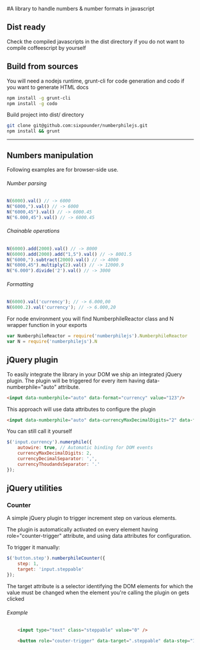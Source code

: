 #A library to handle numbers & number formats in javascript

## Dist ready
Check the compiled javascripts in the dist directory if you do not want to compile coffeescript by yourself

## Build from sources
You will need a nodejs runtime, grunt-cli for code generation and codo if you want to generate HTML docs
```bash
npm install -g grunt-cli
npm install -g codo
```
Build project into dist/ directory
```bash
git clone git@github.com:sixpounder/numberphilejs.git
npm install && grunt
```
___
## Numbers manipulation

Following examples are for browser-side use.

###### Number parsing
```javascript
N(6000).val() // -> 6000
N("6000,").val() // -> 6000
N("6000,45").val() // -> 6000.45
N("6.000,45").val() // -> 6000.45
```

###### Chainable operations
```javascript
N(6000).add(2000).val() // -> 8000
N(6000).add(2000).add("1,5").val() // -> 8001.5
N("6000,").subtract(2000).val() // -> 4000
N("6000,45").multiply(2).val() // -> 12000.9
N("6.000").divide('2').val() // -> 3000
```

###### Formatting
```javascript
N(6000).val('currency'); // -> 6.000,00
N(6000.2).val('currency'); // -> 6.000,20
```

For node environment you will find NumberphileReactor class and N wrapper function in your exports
```javascript
var NumberphileReactor = require('numberphilejs').NumberphileReactor
var N = require('numberphilejs').N
```

## jQuery plugin
To easily integrate the library in your DOM we ship an integrated jQuery plugin. The plugin will be triggered for every item having data-numberphile="auto" attribute.

```html
<input data-numberphile="auto" data-format="currency" value="123"/>
```

This approach will use data attributes to configure the plugin

```html
<input data-numberphile="auto" data-currencyMaxDecimalDigits="2" data-format="currency" value="123"/>
```

You can still call it yourself

```javascript
$('input.currency').numerphile({
    autowire: true, // Automatic binding for DOM events
    currencyMaxDecimalDigits: 2,
    currencyDecimalSeparator: ',',
    currencyThoudandsSeparator: '.'
});
```

## jQuery utilities

### Counter
A simple jQuery plugin to trigger increment step on various elements.

The plugin is automatically activated on every element having role="counter-trigger" attribute, and using data attributes for configuration.

To trigger it manually:

```javascript
$('button.step').numberphileCounter({
	step: 1,
	target: 'input.steppable'
});
```
The target attribute is a selector identifying the DOM elements for which the value must be changed when the element you're calling the plugin on gets clicked

###### Example
```html
	<input type="text" class="steppable" value="0" />

	<button role="couter-trigger" data-target=".steppable" data-step="1"></button>
```